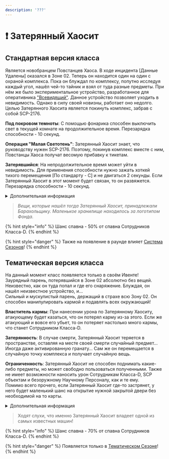 ```yaml
---
description: '???'
---
```


# ❗ Затерянный Хаосит

## Стандартная версия класса

Является новобранцем Повстанцев Хаоса. В ходе инцидента \[Данные Удалены] оказался в Зоне 02. Теперь он находится один на один с охраной комплекса. Пока он блуждал по комплексу, попутно исследуя каждый угол, нашёл чей-то тайник и взял от туда разные предметы. При нём же было экспериментальное устройство, разработанное для оперативника ["Всевидящий"](scp-2490.md). Данное устройство позволяет уходить в невидимость. Однако в силу своей новизны, работает оно недолго.\
Целью Затерянного Хаосита является покинуть комплекс, забрав с собой SCP-2176.

**Под покровом темноты**: С помощью фонарика способен выключить свет в текущей комнате на продолжительное время. Перезарядка способности - 10 секунд.

**Операция "Малая Светотень"**: Затерянный Хаосит знает, что руководству нужен SCP-2176. Поэтому, покинув комплекс вместе с ним, Повстанцы Хаоса получат весомую прибавку к тикетам.

**Затерявшийся**: На непродолжительное время может уйти в невидимость. Для применения способности нужно зажать хоткей тихого перемещения \[По стандарту - C] и не двигаться 2 секунды. Если Затерянный Хаосит в этот момент будет связан, то он развяжется. Перезарядка способности - 10 секунд.

<details>

<summary>Дополнительная информация</summary>

* **Класс**: Повстанец Хаоса - Новобранец
* **Оружие**: Отсутствует
* **Уровень доступа**: Карта Охранника
* **Броня**: Отсутствует
* **Особое снаряжение**: SCP-2176

</details>

> _Вещи, которые нашёл тогда Затерянный Хаосит, принадлежали Барахольщику. Маленькое хранилище находилось за логотипом Фонда._

{% hint style="info" %}
Шанс спавна - 50% от спавна Сотрудников Класса-D.
{% endhint %}

{% hint style="danger" %}
Также на появление в раунде влияет [Система Сезонов](../../server-systems/seasons-system/)!
{% endhint %}

## Тематическая версия класса

На данный момент класс появляется только в своём Ивенте!\
Заурядный парень, потерявшийся в Зоне 02 абсолютно без вещей. Неизвестно, как он туда попал и где его снаряжение. Блуждая, он нашёл неизвестное устройство, и…\
Сильный и мускулистый парень, держащий в страхе всю Зону 02. Он способен манипулировать кармой и подавлять всех окружающий!

**Властитель кармы**: При нанесении урона по Затерянному Хаоситу, атакующему будет казаться, что он потерял карму из-за этого. Если же атакующий и вовсе его убьет, то он потеряет настолько много кармы, что станет Сотрудником Класса-D.

**Затерянность**: В случае смерти, Затерянный Хаосит теряется в пространстве, оставляя на месте своей смерти случайный предмет… Иногда даже активированную гранату… Сам же он перемещается в случайную точку комплекса и получает случайную вещь.

**Ограниченность**: Затерянный Хаосит не способен поднимать какие-либо предметы, но может свободно пользоваться полученными. Также не имеет возможности наносить урон Сотрудникам Класса-D, SCP объектам и безоружному Научному Персоналу, как и те ему.\
Помимо всего прочего, если Затерянный Хаосит где-то застрянет, у него будет маленький шанс на открытие нужной закрытой двери без необходимой на то карты.

<details>

<summary>Дополнительная информация</summary>

* **Класс**: Повстанец Хаоса - Мародёр (Обучение)
* **Оружие**: Отсутствует
* **Уровень доступа**: Отсутствует
* **Броня**: Отсутствует
* **Особое снаряжение**: Неизвестное устройство

</details>

> Ходят слухи, что именно Затерянный Хаосит владеет одной из самых известных машин!

{% hint style="info" %}
Шанс спавна - 70% от спавна Сотрудников Класса-D.
{% endhint %}

{% hint style="danger" %}
Появляется только в [Тематическом Сезоне](../../server-systems/seasons-system/)!
{% endhint %}
